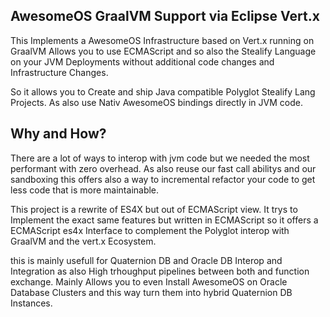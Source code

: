 ## AwesomeOS GraalVM Support via Eclipse Vert.x
This Implements a AwesomeOS Infrastructure based on Vert.x running on GraalVM 
Allows you to use ECMAScript and so also the Stealify Language on your JVM Deployments
without additional code changes and Infrastructure Changes.

So it allows you to Create and ship Java compatible Polyglot Stealify Lang Projects.
As also use Nativ AwesomeOS bindings directly in JVM code. 

## Why and How?
There are a lot of ways to interop with jvm code but we needed the most performant with zero overhead.
As also reuse our fast call abilitys and our sandboxing this offers also a way to incremental
refactor your code to get less code that is more maintainable. 

This project is a rewrite of ES4X but out of ECMAScript view. It trys to Implement
the exact same features but written in ECMAScript so it offers a ECMAScript es4x
Interface to complement the Polyglot interop with GraalVM and the vert.x Ecosystem.

this is mainly usefull for Quaternion DB and Oracle DB Interop and Integration as also 
High trhoughput pipelines between both and function exchange. Mainly Allows you to 
even Install AwesomeOS on Oracle Database Clusters and this way turn them into hybrid
Quaternion DB Instances.
